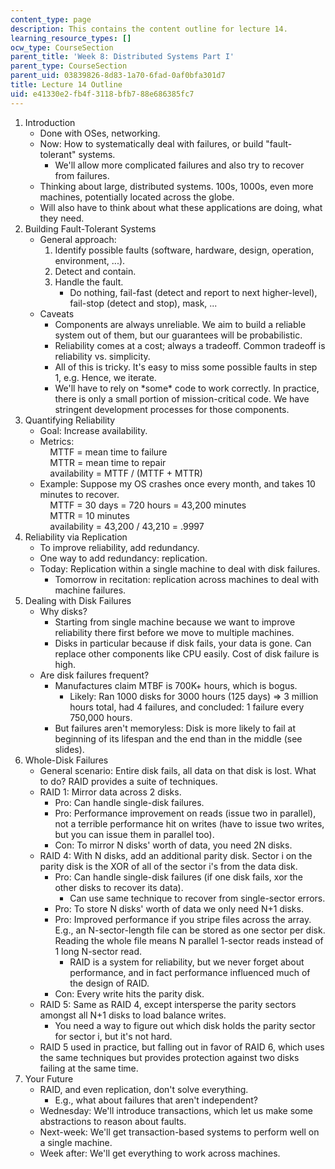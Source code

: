 ```yaml
---
content_type: page
description: This contains the content outline for lecture 14.
learning_resource_types: []
ocw_type: CourseSection
parent_title: 'Week 8: Distributed Systems Part I'
parent_type: CourseSection
parent_uid: 03839826-8d83-1a70-6fad-0af0bfa301d7
title: Lecture 14 Outline
uid: e41330e2-fb4f-3118-bfb7-88e686385fc7
---
```


1.  Introduction
    *   Done with OSes, networking.
    *   Now: How to systematically deal with failures, or build "fault-tolerant" systems.
        *   We'll allow more complicated failures and also try to recover from failures.
    *   Thinking about large, distributed systems. 100s, 1000s, even more machines, potentially located across the globe.
    *   Will also have to think about what these applications are doing, what they need.
2.  Building Fault-Tolerant Systems
    *   General approach:
        1.  Identify possible faults (software, hardware, design, operation, environment, ...).
        2.  Detect and contain.
        3.  Handle the fault.
            *   Do nothing, fail-fast (detect and report to next higher-level), fail-stop (detect and stop), mask, ...
    *   Caveats
        *   Components are always unreliable. We aim to build a reliable system out of them, but our guarantees will be probabilistic.
        *   Reliability comes at a cost; always a tradeoff. Common tradeoff is reliability vs. simplicity.
        *   All of this is tricky. It's easy to miss some possible faults in step 1, e.g. Hence, we iterate.
        *   We'll have to rely on \*some\* code to work correctly. In practice, there is only a small portion of mission-critical code. We have stringent development processes for those components.
3.  Quantifying Reliability
    *   Goal: Increase availability.
    *   Metrics:  
            MTTF = mean time to failure  
            MTTR = mean time to repair  
            availability = MTTF / (MTTF + MTTR)
    *   Example: Suppose my OS crashes once every month, and takes 10 minutes to recover.  
            MTTF = 30 days = 720 hours = 43,200 minutes  
            MTTR = 10 minutes  
            availability = 43,200 / 43,210 = .9997
4.  Reliability via Replication
    *   To improve reliability, add redundancy.
    *   One way to add redundancy: replication.
    *   Today: Replication within a single machine to deal with disk failures.
        *   Tomorrow in recitation: replication across machines to deal with machine failures.
5.  Dealing with Disk Failures
    *   Why disks?
        *   Starting from single machine because we want to improve reliability there first before we move to multiple machines.
        *   Disks in particular because if disk fails, your data is gone. Can replace other components like CPU easily. Cost of disk failure is high.
    *   Are disk failures frequent?
        *   Manufactures claim MTBF is 700K+ hours, which is bogus.
            *   Likely: Ran 1000 disks for 3000 hours (125 days) => 3 million hours total, had 4 failures, and concluded: 1 failure every 750,000 hours.
        *   But failures aren't memoryless: Disk is more likely to fail at beginning of its lifespan and the end than in the middle (see slides).
6.  Whole-Disk Failures
    *   General scenario: Entire disk fails, all data on that disk is lost. What to do? RAID provides a suite of techniques.
    *   RAID 1: Mirror data across 2 disks.
        *   Pro: Can handle single-disk failures.
        *   Pro: Performance improvement on reads (issue two in parallel), not a terrible performance hit on writes (have to issue two writes, but you can issue them in parallel too).
        *   Con: To mirror N disks' worth of data, you need 2N disks.
    *   RAID 4: With N disks, add an additional parity disk. Sector i on the parity disk is the XOR of all of the sector i's from the data disk.
        *   Pro: Can handle single-disk failures (if one disk fails, xor the other disks to recover its data).
            *   Can use same technique to recover from single-sector errors.
        *   Pro: To store N disks' worth of data we only need N+1 disks.
        *   Pro: Improved performance if you stripe files across the array. E.g., an N-sector-length file can be stored as one sector per disk. Reading the whole file means N parallel 1-sector reads instead of 1 long N-sector read.
            *   RAID is a system for reliability, but we never forget about performance, and in fact performance influenced much of the design of RAID.
        *   Con: Every write hits the parity disk.
    *   RAID 5: Same as RAID 4, except intersperse the parity sectors amongst all N+1 disks to load balance writes.
        *   You need a way to figure out which disk holds the parity sector for sector i, but it's not hard.
    *   RAID 5 used in practice, but falling out in favor of RAID 6, which uses the same techniques but provides protection against two disks failing at the same time.
7.  Your Future
    *   RAID, and even replication, don't solve everything.
        *   E.g., what about failures that aren't independent?
    *   Wednesday: We'll introduce transactions, which let us make some abstractions to reason about faults.
    *   Next-week: We'll get transaction-based systems to perform well on a single machine.
    *   Week after: We'll get everything to work across machines.